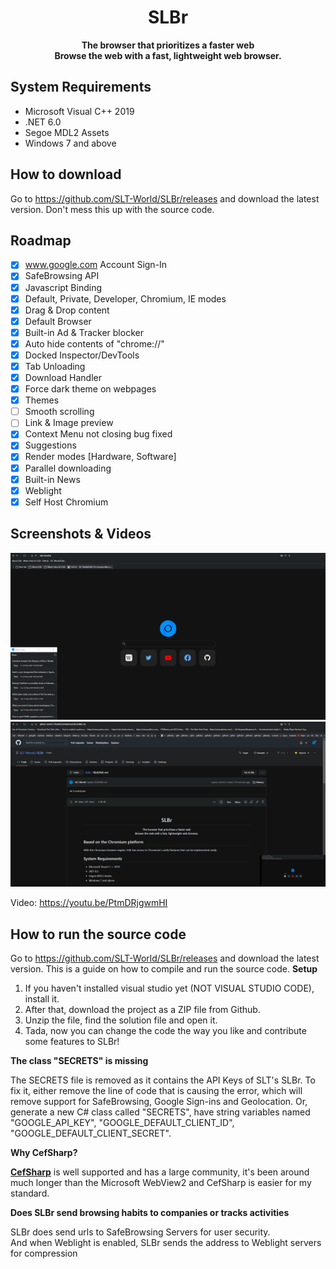 <div align="center">
  
  # SLBr
  
  **The browser that prioritizes a faster web**<br/>
  **Browse the web with a fast, lightweight web browser.**
</div>

## System Requirements
- Microsoft Visual C++ 2019
- .NET 6.0
- Segoe MDL2 Assets
- Windows 7 and above

## How to download
Go to https://github.com/SLT-World/SLBr/releases and download the latest version. Don't mess this up with the source code.

## Roadmap
- [x] www.google.com Account Sign-In
- [x] SafeBrowsing API
- [x] Javascript Binding
- [x] Default, Private, Developer, Chromium, IE modes
- [x] Drag & Drop content
- [x] Default Browser
- [x] Built-in Ad & Tracker blocker
- [x] Auto hide contents of "chrome://"
- [x] Docked Inspector/DevTools
- [x] Tab Unloading
- [x] Download Handler
- [x] Force dark theme on webpages
- [x] Themes
- [ ] Smooth scrolling
- [ ] Link & Image preview
- [x] Context Menu not closing bug fixed
- [x] Suggestions
- [x] Render modes [Hardware, Software]
- [x] Parallel downloading
- [x] Built-in News
- [x] Weblight
- [x] Self Host Chromium

## Screenshots & Videos
![SLBr Dark Mode screenshot](https://github.com/SLT-World/SLBr/blob/main/SLBr/SLBr/Images/New%20Dark%20Mode.png)
![SLBr Youtube Popout](https://github.com/SLT-World/SLBr/blob/main/SLBr/SLBr/Images/Screenshot%20Youtube%20Popout.png)

Video: https://youtu.be/PtmDRjgwmHI

## How to run the source code
Go to https://github.com/SLT-World/SLBr/releases and download the latest version. This is a guide on how to compile and run the source code.
**Setup**

1. If you haven't installed visual studio yet (NOT VISUAL STUDIO CODE), install it.
2. After that, download the project as a ZIP file from Github.
3. Unzip the file, find the solution file and open it.
4. Tada, now you can change the code the way you like and contribute some features to SLBr!

**The class "SECRETS" is missing**

The SECRETS file is removed as it contains the API Keys of SLT's SLBr. To fix it, either remove the line of code that is causing the error, which will remove support for SafeBrowsing, Google Sign-ins and Geolocation. Or, generate a new C# class called "SECRETS", have string variables named "GOOGLE_API_KEY", "GOOGLE_DEFAULT_CLIENT_ID", "GOOGLE_DEFAULT_CLIENT_SECRET".

**Why CefSharp?**

[**CefSharp**](https://github.com/cefsharp/CefSharp) is well supported and has a large community, it's been around much longer than the Microsoft WebView2 and CefSharp is easier for my standard.

**Does SLBr send browsing habits to companies or tracks activities**

SLBr does send urls to SafeBrowsing Servers for user security.<br/>
And when Weblight is enabled, SLBr sends the address to Weblight servers for compression
